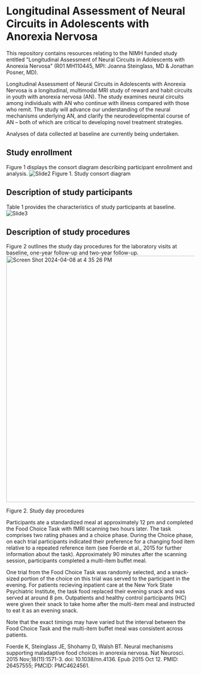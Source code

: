 # Longitudinal Assessment of Neural Circuits in Adolescents with Anorexia Nervosa
This repository contains resources relating to the NIMH funded study entitled "Longitudinal Assessment of Neural Circuits in Adolescents with Anorexia Nervosa" (R01 MH110445, MPI: Joanna Steinglass, MD & Jonathan Posner, MD).

Longitudinal Assessment of Neural Circuits in Adolescents with Anorexia Nervosa is a longitudinal, multimodal MRI study of reward and habit circuits in youth with anorexia nervosa (AN). The study examines neural circuits among individuals with AN who continue with illness compared with those who remit. The study will advance our understanding of the neural mechanisms underlying AN, and clarify the neurodevelopmental course of AN – both of which are critical to developing novel treatment strategies.

Analyses of data collected at baseline are currently being undertaken.

## Study enrollment

Figure 1 displays the consort diagram describing participant enrollment and analysis.
![Slide2](https://user-images.githubusercontent.com/121979841/210651477-ef51c480-8c38-4b3f-9e42-c4db2423da19.jpeg)
Figure 1. Study consort diagram


## Description of study participants

Table 1 provides the characteristics of study participants at baseline.
![Slide3](https://user-images.githubusercontent.com/121979841/210652730-d4da0308-e0e3-4647-9795-6b508b29bbfe.jpeg)

## Description of study procedures
Figure 2 outlines the study day procedures for the laboratory visits at baseline, one-year follow-up and two-year follow-up.
<img width="657" alt="Screen Shot 2024-04-08 at 4 35 26 PM" src="https://github.com/Columbia-Center-for-EDs/Longitudinal-Assessment-of-Teens-with-Anorexia-Nervosa/assets/121979841/5aaecfec-9192-4f80-8106-f1287f0a6630">

Figure 2. Study day procedures

Participants ate a standardized meal at approximately 12 pm and completed the Food Choice Task with fMRI scanning two hours later. The task comprises two rating phases and a choice phase. During the Choice phase, on each trial participants indicated their preference for a changing food item relative to a repeated reference item (see Foerde et al., 2015 for further information about the task). Approximately 90 minutes after the scanning session, participants completed a multi-item buffet meal. 

One trial from the Food Choice Task was randomly selected, and a snack-sized portion of the choice on this trial was served to the participant in the evening. For patients recieving inpatient care at the New York State Psychiatric Institute, the task food replaced their evening snack and was served at around 8 pm. Outpatients and healthy control participants (HC) were given their snack to take home after the multi-item meal and instructed to eat it as an evening snack.

Note that the exact timings may have varied but the interval between the Food Choice Task and the multi-item buffet meal was consistent across patients.


Foerde K, Steinglass JE, Shohamy D, Walsh BT. Neural mechanisms supporting maladaptive food choices in anorexia nervosa. Nat Neurosci. 2015 Nov;18(11):1571-3. doi: 10.1038/nn.4136. Epub 2015 Oct 12. PMID: 26457555; PMCID: PMC4624561.
